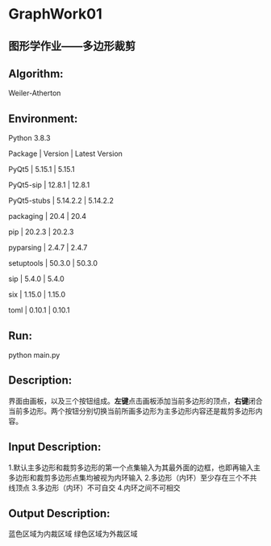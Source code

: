 # GraphWork01
图形学作业——多边形裁剪
-----
## Algorithm: 
Weiler-Atherton
## Environment:

Python 3.8.3

Package | Version | Latest Version

PyQt5 |	5.15.1 | 5.15.1

PyQt5-sip	| 12.8.1 | 12.8.1

PyQt5-stubs | 5.14.2.2 | 5.14.2.2

packaging | 20.4 | 20.4

pip | 20.2.3 | 20.2.3

pyparsing | 2.4.7 | 2.4.7

setuptools | 50.3.0 | 50.3.0

sip | 5.4.0 | 5.4.0

six | 1.15.0 | 1.15.0

toml | 0.10.1 | 0.10.1  

## Run:
python main.py

## Description:
界面由画板，以及三个按钮组成。**左键**点击画板添加当前多边形的顶点，**右键**闭合当前多边形。两个按钮分别切换当前所画多边形为主多边形内容还是裁剪多边形内容。

## Input Description:
1.默认主多边形和裁剪多边形的第一个点集输入为其最外面的边框，也即再输入主多边形和裁剪多边形点集均被视为内环输入
2.多边形（内环）至少存在三个不共线顶点
3.多边形（内环）不可自交
4.内环之间不可相交

## Output Description:
蓝色区域为内裁区域
绿色区域为外裁区域
